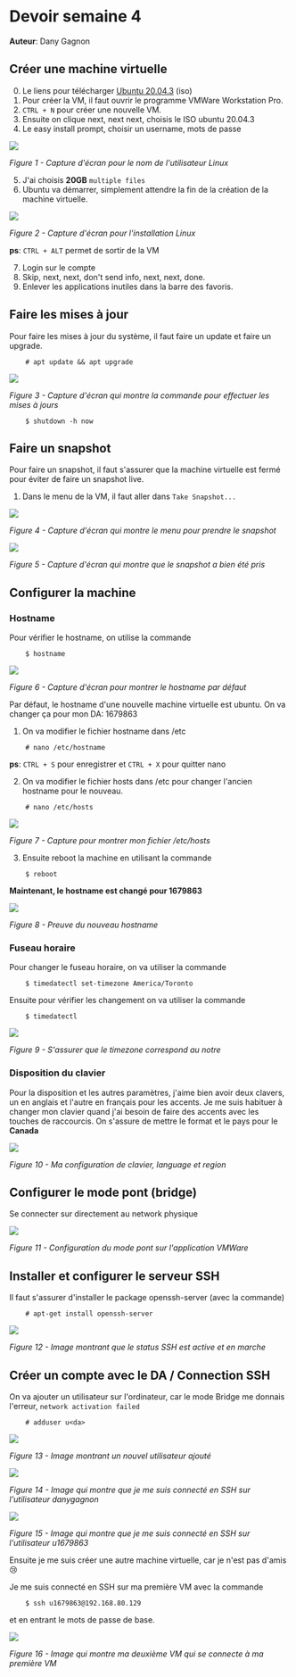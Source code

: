 # Devoir semaine 4
**Auteur**: Dany Gagnon

## Créer une machine virtuelle
0. Le liens pour télécharger [Ubuntu 20.04.3](https://ubuntu.com/download/desktop/thank-you?version=20.04.3&architecture=amd64) (iso)
1. Pour créer la VM, il faut ouvrir le programme VMWare Workstation Pro.
2. `CTRL + N` pour créer une nouvelle VM.
3. Ensuite on clique next, next next, choisis le ISO ubuntu 20.04.3
4. Le easy install prompt, choisir un username, mots de passe

![](./img/vmware_0Edld9VifC.png)

*Figure 1 - Capture d'écran pour le nom de l'utilisateur Linux*

5. J'ai choisis **20GB** `multiple files`
6. Ubuntu va démarrer, simplement attendre la fin de la création de la machine virtuelle.

![](img/vmware_KaWgAj78Zs.png)

*Figure 2 - Capture d'écran pour l'installation Linux*

**ps**: `CTRL + ALT` permet de sortir de la VM

7. Login sur le compte
8. Skip, next, next, don't send info, next, next, done.
9. Enlever les applications inutiles dans la barre des favoris.

## Faire les mises à jour
Pour faire les mises à jour du système, il faut faire un update et faire un upgrade.

```console
    # apt update && apt upgrade
```

![](img/vmware_VuVQFBfjfb.png)

*Figure 3 - Capture d'écran qui montre la commande pour effectuer les mises à jours*

```console
    $ shutdown -h now
```

## Faire un snapshot
Pour faire un snapshot, il faut s'assurer que la machine virtuelle est fermé pour éviter de faire un snapshot live.

1. Dans le menu de la VM, il faut aller dans `Take Snapshot...`

![](img/vmware_xfwZuN0JWr.png)

*Figure 4 - Capture d'écran qui montre le menu pour prendre le snapshot*

![](img/vmware_DAUVz7i8Be.png)

*Figure 5 - Capture d'écran qui montre que le snapshot a bien été pris*

## Configurer la machine

### Hostname
Pour vérifier le hostname, on utilise la commande

```console
    $ hostname
```

![](img/vmware_egP0Ms0b8o.png)

*Figure 6 - Capture d'écran pour montrer le hostname par défaut*

Par défaut, le hostname d'une nouvelle machine virtuelle est ubuntu. On va changer ça pour mon DA: 1679863

1. On va modifier le fichier hostname dans /etc

```console
    # nano /etc/hostname
```

**ps**: `CTRL + S` pour enregistrer et `CTRL + X` pour quitter nano

2. On va modifier le fichier hosts dans /etc pour changer l'ancien hostname pour le nouveau.

```console
    # nano /etc/hosts
```

![](img/vmware_WJ7ThZkXp1.png)

*Figure 7 - Capture pour montrer mon fichier /etc/hosts*

3. Ensuite reboot la machine en utilisant la commande

```console
    $ reboot
```

**Maintenant, le hostname est changé pour 1679863**

![](img/vmware_k4bS87ezLE.png)

*Figure 8 - Preuve du nouveau hostname*

### Fuseau horaire
Pour changer le fuseau horaire, on va utiliser la commande
```console
    $ timedatectl set-timezone America/Toronto
```

Ensuite pour vérifier les changement on va utiliser la commande

```console
    $ timedatectl
```

![](img/vmware_RxutAFm15v.png)

*Figure 9 - S'assurer que le timezone correspond au notre*

### Disposition du clavier
Pour la disposition et les autres paramètres, j'aime bien avoir deux clavers, un en anglais et l'autre en français pour les accents.
Je me suis habituer à changer mon clavier quand j'ai besoin de faire des accents avec les touches de raccourcis. On s'assure de mettre le format
et le pays pour le **Canada**

![](img/vmware_X0AR2ndC8d.png)

*Figure 10 - Ma configuration de clavier, language et region*

## Configurer le mode pont (bridge)

Se connecter sur directement au network physique

![](img/vmware_Bwxn2Lb390.png)

*Figure 11 - Configuration du mode pont sur l'application VMWare*

## Installer et configurer le serveur SSH

Il faut s'assurer d'installer le package openssh-server (avec la commande)

```console
    # apt-get install openssh-server 
```

![](img/vmware_DUREEdblsY.png)

*Figure 12 - Image montrant que le status SSH est active et en marche*

## Créer un compte avec le DA / Connection SSH

On va ajouter un utilisateur sur l'ordinateur, car le mode Bridge me donnais l'erreur, `network activation failed`

```console
    # adduser u<da>
```

![](img/vmware_tofg31OxYp.png)

*Figure 13 - Image montrant un nouvel utilisateur ajouté*

![](img/putty_jJJ9dfMTuY.png)

*Figure 14 - Image qui montre que je me suis connecté en SSH sur l'utilisateur danygagnon*

![](img/putty_bZLp2MRloo.png)

*Figure 15 - Image qui montre que je me suis connecté en SSH sur l'utilisateur u1679863*

Ensuite je me suis créer une autre machine virtuelle, car je n'est pas d'amis 😢

Je me suis connecté en SSH sur ma première VM avec la commande

```console
    $ ssh u1679863@192.168.80.129
```

et en entrant le mots de passe de base.

![](img/vmware_In18kqCvgz.png)

*Figure 16 - Image qui montre ma deuxième VM qui se connecte à ma première VM*
